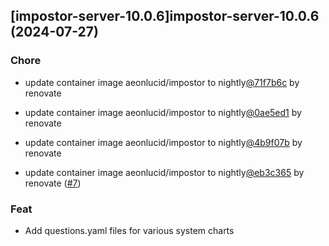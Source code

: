 

## [impostor-server-10.0.6]impostor-server-10.0.6 (2024-07-27)

### Chore



- update container image aeonlucid/impostor to nightly[@71f7b6c](https://github.com/71f7b6c) by renovate

- update container image aeonlucid/impostor to nightly[@0ae5ed1](https://github.com/0ae5ed1) by renovate

- update container image aeonlucid/impostor to nightly[@4b9f07b](https://github.com/4b9f07b) by renovate

- update container image aeonlucid/impostor to nightly[@eb3c365](https://github.com/eb3c365) by renovate ([#7](https://github.com/truecharts/charts/issues/7))

### Feat



- Add questions.yaml files for various system charts
